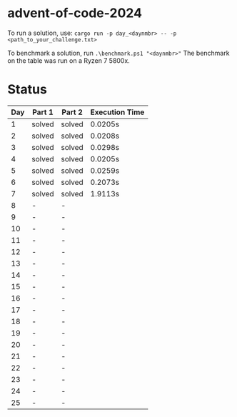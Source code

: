 # advent-of-code-2024

To run a solution, use: `cargo run -p day_<daynmbr> -- -p <path_to_your_challenge.txt>`

To benchmark a solution, run `.\benchmark.ps1 "<daynmbr>"`
The benchmark on the table was run on a Ryzen 7 5800x.
# Status

| Day | Part 1 | Part 2 | Execution Time |
|-----|--------|--------|----------------|
| 1   | solved | solved | 0.0205s        |
| 2   | solved | solved | 0.0208s        |
| 3   | solved | solved | 0.0298s        |
| 4   | solved | solved | 0.0205s        |
| 5   | solved | solved | 0.0259s        |
| 6   | solved | solved | 0.2073s        |
| 7   | solved | solved | 1.9113s        |
| 8   | -      | -      |                |
| 9   | -      | -      |                |
| 10  | -      | -      |                |
| 11  | -      | -      |                |
| 12  | -      | -      |                |
| 13  | -      | -      |                |
| 14  | -      | -      |                |
| 15  | -      | -      |                |
| 16  | -      | -      |                |
| 17  | -      | -      |                |
| 18  | -      | -      |                |
| 19  | -      | -      |                |
| 20  | -      | -      |                |
| 21  | -      | -      |                |
| 22  | -      | -      |                |
| 23  | -      | -      |                |
| 24  | -      | -      |                |
| 25  | -      | -      |                |